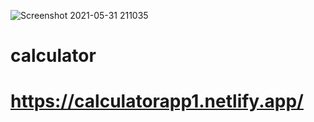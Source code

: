 ![Screenshot 2021-05-31 211035](https://user-images.githubusercontent.com/67795996/120256874-b387e080-c254-11eb-9767-5b535d98e5ee.png)
# calculator
# https://calculatorapp1.netlify.app/

